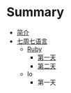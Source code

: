 # Summary

* [简介](README.md)
* [七周七语言](七周七语言/README.md)
   * [Ruby](七周七语言/Ruby/README.md)
       * [第一天](七周七语言/Ruby/第一天.md)
       * [第二天](七周七语言/Ruby/第二天.md)
   * Io
       * 第一天

